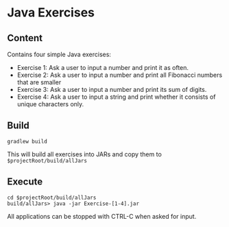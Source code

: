 # Java Exercises

## Content

Contains four simple Java exercises:

* Exercise 1: Ask a user to input a number and print it as often.
* Exercise 2: Ask a user to input a number and print all Fibonacci numbers that are smaller
* Exercise 3: Ask a user to input a number and print its sum of digits.
* Exercise 4: Ask a user to input a string and print whether it consists of unique characters only.

## Build

    gradlew build

This will build all exercises into JARs and copy them to `$projectRoot/build/allJars`

## Execute

    cd $projectRoot/build/allJars
    build/allJars> java -jar Exercise-[1-4].jar

All applications can be stopped with CTRL-C when asked for input.
